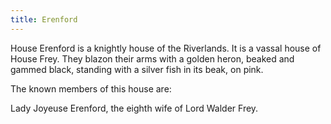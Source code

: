```yaml
---
title: Erenford
---
```


House Erenford is a knightly house of the Riverlands. It is a vassal house of House Frey. They blazon their arms with a golden heron, beaked and gammed black, standing with a silver fish in its beak, on pink.

The known members of this house are:

Lady Joyeuse Erenford, the eighth wife of Lord Walder Frey. 


